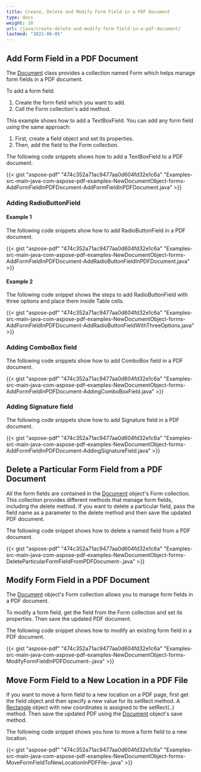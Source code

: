 ```yaml
---
title: Create, Delete and Modify Form Field in a PDF Document
type: docs
weight: 10
url: /java/create-delete-and-modify-form-field-in-a-pdf-document/
lastmod: "2021-06-05"
---
```


## **Add Form Field in a PDF Document**
The [Document](https://apireference.aspose.com/java/pdf/com.aspose.pdf/Document) class provides a collection named Form which helps manage form fields in a PDF document.

To add a form field:

1. Create the form field which you want to add.
1. Call the Form collection's add method.

This example shows how to add a TextBoxField. You can add any form field using the same approach:

1. First, create a field object and set its properties.
1. Then, add the field to the Form collection.

The following code snippets shows how to add a TextBoxField to a PDF document.



{{< gist "aspose-pdf" "474c352a71ac9477aa0d604fd32e1c6a" "Examples-src-main-java-com-aspose-pdf-examples-NewDocumentObject-forms-AddFormFieldInPDFDocument-AddFormFieldInPDFDocument.java" >}}
### **Adding RadioButtonField**
#### **Example 1**
The following code snippets show how to add RadioButtonField in a PDF document.

{{< gist "aspose-pdf" "474c352a71ac9477aa0d604fd32e1c6a" "Examples-src-main-java-com-aspose-pdf-examples-NewDocumentObject-forms-AddFormFieldInPDFDocument-AddRadioButtonFieldInPDFDocument.java" >}}
#### **Example 2**
The following code snippet shows the steps to add RadioButtonField with three options and place them inside Table cells.

{{< gist "aspose-pdf" "474c352a71ac9477aa0d604fd32e1c6a" "Examples-src-main-java-com-aspose-pdf-examples-NewDocumentObject-forms-AddFormFieldInPDFDocument-AddRadioButtonFieldWithThreeOptions.java" >}}
### **Adding ComboBox field**
The following code snippets show how to add ComboBox field in a PDF document.

{{< gist "aspose-pdf" "474c352a71ac9477aa0d604fd32e1c6a" "Examples-src-main-java-com-aspose-pdf-examples-NewDocumentObject-forms-AddFormFieldInPDFDocument-AddingComboBoxField.java" >}}
### **Adding Signature field**
The following code snippets show how to add Signature field in a PDF document.

{{< gist "aspose-pdf" "474c352a71ac9477aa0d604fd32e1c6a" "Examples-src-main-java-com-aspose-pdf-examples-NewDocumentObject-forms-AddFormFieldInPDFDocument-AddingSignatureField.java" >}}
## **Delete a Particular Form Field from a PDF Document**
All the form fields are contained in the [Document](https://apireference.aspose.com/java/pdf/com.aspose.pdf/Document) object's Form collection. This collection provides different methods that manage form fields, including the delete method. If you want to delete a particular field, pass the field name as a parameter to the delete method and then save the updated PDF document.

The following code snippet shows how to delete a named field from a PDF document.

{{< gist "aspose-pdf" "474c352a71ac9477aa0d604fd32e1c6a" "Examples-src-main-java-com-aspose-pdf-examples-NewDocumentObject-forms-DeleteParticularFormFieldFromPDFDocument-.java" >}}
## **Modify Form Field in a PDF Document**
The [Document](https://apireference.aspose.com/java/pdf/com.aspose.pdf/Document) object's Form collection allows you to manage form fields in a PDF document.

To modify a form field, get the field from the Form collection and set its properties. Then save the updated PDF document.

The following code snippet shows how to modify an existing form field in a PDF document.

{{< gist "aspose-pdf" "474c352a71ac9477aa0d604fd32e1c6a" "Examples-src-main-java-com-aspose-pdf-examples-NewDocumentObject-forms-ModifyFormFieldInPDFDocument-.java" >}}
## **Move Form Field to a New Location in a PDF File**
If you want to move a form field to a new location on a PDF page, first get the field object and then specify a new value for its setRect method. A [Rectangle](https://apireference.aspose.com/java/pdf/com.aspose.pdf/Rectangle) object with new coordinates is assigned to the setRect(..) method. Then save the updated PDF using the [Document](https://apireference.aspose.com/java/pdf/com.aspose.pdf/Document) object's save method.

The following code snippet shows you how to move a form field to a new location.

{{< gist "aspose-pdf" "474c352a71ac9477aa0d604fd32e1c6a" "Examples-src-main-java-com-aspose-pdf-examples-NewDocumentObject-forms-MoveFormFieldToNewLocationInPDFFile-.java" >}}

